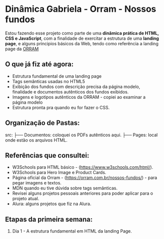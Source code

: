 # Dinâmica Gabriela - Orram - Nossos fundos

Estou fazendo esse projeto como parte de uma **dinâmica prática de HTML, CSS e JavaScript**, com a finalidade de exercitar a estrutura de uma **landing page**, e alguns principios básicos da Web, tendo como referência a landing page da [ORRAM](https://orram.com.br/nossos-fundos/)

## O que já fiz até agora:

- Estrutura fundamental de uma landing page
- Tags semânticas usadas no HTML5
- Exibição dos fundos com descrição precisa da página modelo, finalidade e documentos autênticos dos fundos exibidos.
- Imagens e logotipos autênticos da ORRAM - copiei ao examinar a página modelo
- Estrutura pronta pra quando eu for fazer o CSS.

## Organização de Pastas:

src:
├── Documentos: coloquei os PDFs autênticos aqui.
├── Pages: local onde estão os arquivos HTML.

## Referências que consultei:

- W3Schools para HTML básico - (https://www.w3schools.com/html/).
- W3Schools para Hero Image e Product Cards.
- Página oficial da Orram - (https://orram.com.br/nossos-fundos/) - para pegar imagens e textos.
- MDN quando eu tive dúvida sobre tags semânticas.
- Revisei alguns projetos pessoais anteriores para poder aplicar para o projeto atual.
- Alura: alguns projetos que fiz na Alura.

## Etapas da primeira semana:

1. Dia 1 - A estrutura fundamental em HTML da landing Page.
